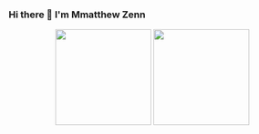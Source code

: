 ### Hi there 👋 I'm Mmatthew Zenn

<p align="center">
    <img src="https://github-readme-stats.vercel.app/api?username=MatthewZenn&show_icons=true&theme=dark" height="168px">
    <img src="https://github-readme-stats.vercel.app/api/top-langs/?username=MatthewZenn&show_icons=true&theme=dark&layout=compact" height="168px">
</p>
